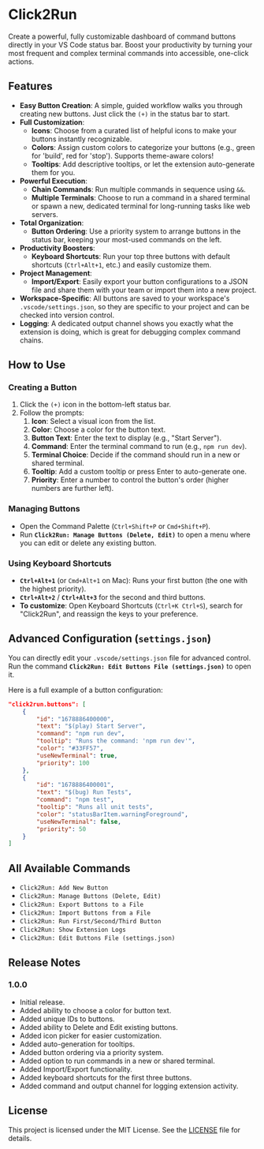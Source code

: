 # Click2Run

Create a powerful, fully customizable dashboard of command buttons directly in your VS Code status bar. Boost your productivity by turning your most frequent and complex terminal commands into accessible, one-click actions.

## Features

- **Easy Button Creation**: A simple, guided workflow walks you through creating new buttons. Just click the `(+)` in the status bar to start.
- **Full Customization**:
    - **Icons**: Choose from a curated list of helpful icons to make your buttons instantly recognizable.
    - **Colors**: Assign custom colors to categorize your buttons (e.g., green for 'build', red for 'stop'). Supports theme-aware colors!
    - **Tooltips**: Add descriptive tooltips, or let the extension auto-generate them for you.
- **Powerful Execution**:
    - **Chain Commands**: Run multiple commands in sequence using `&&`.
    - **Multiple Terminals**: Choose to run a command in a shared terminal or spawn a new, dedicated terminal for long-running tasks like web servers.
- **Total Organization**:
    - **Button Ordering**: Use a priority system to arrange buttons in the status bar, keeping your most-used commands on the left.
- **Productivity Boosters**:
    - **Keyboard Shortcuts**: Run your top three buttons with default shortcuts (`Ctrl+Alt+1`, etc.) and easily customize them.
- **Project Management**:
    - **Import/Export**: Easily export your button configurations to a JSON file and share them with your team or import them into a new project.
- **Workspace-Specific**: All buttons are saved to your workspace's `.vscode/settings.json`, so they are specific to your project and can be checked into version control.
- **Logging**: A dedicated output channel shows you exactly what the extension is doing, which is great for debugging complex command chains.

## How to Use

### Creating a Button
1.  Click the `(+)` icon in the bottom-left status bar.
2.  Follow the prompts:
    1.  **Icon**: Select a visual icon from the list.
    2.  **Color**: Choose a color for the button text.
    3.  **Button Text**: Enter the text to display (e.g., "Start Server").
    4.  **Command**: Enter the terminal command to run (e.g., `npm run dev`).
    5.  **Terminal Choice**: Decide if the command should run in a new or shared terminal.
    6.  **Tooltip**: Add a custom tooltip or press Enter to auto-generate one.
    7.  **Priority**: Enter a number to control the button's order (higher numbers are further left).

### Managing Buttons
- Open the Command Palette (`Ctrl+Shift+P` or `Cmd+Shift+P`).
- Run **`Click2Run: Manage Buttons (Delete, Edit)`** to open a menu where you can edit or delete any existing button.

### Using Keyboard Shortcuts
- **`Ctrl+Alt+1`** (or `Cmd+Alt+1` on Mac): Runs your first button (the one with the highest priority).
- **`Ctrl+Alt+2`** / **`Ctrl+Alt+3`** for the second and third buttons.
- **To customize**: Open Keyboard Shortcuts (`Ctrl+K Ctrl+S`), search for "Click2Run", and reassign the keys to your preference.

## Advanced Configuration (`settings.json`)

You can directly edit your `.vscode/settings.json` file for advanced control. Run the command **`Click2Run: Edit Buttons File (settings.json)`** to open it.

Here is a full example of a button configuration:

```json
"click2run.buttons": [
    {
        "id": "1678886400000",
        "text": "$(play) Start Server",
        "command": "npm run dev",
        "tooltip": "Runs the command: 'npm run dev'",
        "color": "#33FF57",
        "useNewTerminal": true,
        "priority": 100
    },
    {
        "id": "1678886400001",
        "text": "$(bug) Run Tests",
        "command": "npm test",
        "tooltip": "Runs all unit tests",
        "color": "statusBarItem.warningForeground",
        "useNewTerminal": false,
        "priority": 50
    }
]
```

## All Available Commands

- `Click2Run: Add New Button`
- `Click2Run: Manage Buttons (Delete, Edit)`
- `Click2Run: Export Buttons to a File`
- `Click2Run: Import Buttons from a File`
- `Click2Run: Run First/Second/Third Button`
- `Click2Run: Show Extension Logs`
- `Click2Run: Edit Buttons File (settings.json)`

## Release Notes

### 1.0.0
- Initial release.
- Added ability to choose a color for button text.
- Added unique IDs to buttons.
- Added ability to Delete and Edit existing buttons.
- Added icon picker for easier customization.
- Added auto-generation for tooltips.
- Added button ordering via a priority system.
- Added option to run commands in a new or shared terminal.
- Added Import/Export functionality.
- Added keyboard shortcuts for the first three buttons.
- Added command and output channel for logging extension activity.

## License
This project is licensed under the MIT License. See the [LICENSE](LICENSE) file for details.
